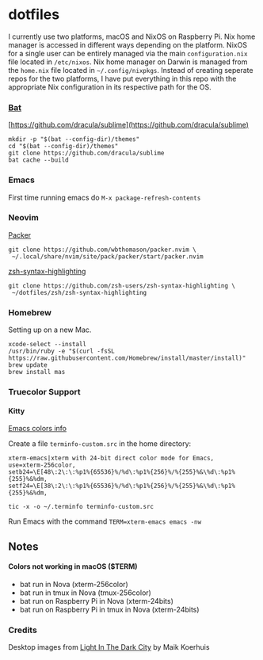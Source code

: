 # dotfiles

I currently use two platforms, macOS and NixOS on Raspberry Pi. Nix home manager is accessed in different ways depending on the platform. NixOS for a single user can be entirely managed via the main `configuration.nix` file located in `/etc/nixos`. Nix home manager on Darwin is managed from the `home.nix` file located in `~/.config/nixpkgs`. Instead of creating seperate repos for the two platforms, I have put everything in this repo with the appropriate Nix configuration in its respective path for the OS.

### [Bat](https://github.com/sharkdp/bat)

[https://github.com/dracula/sublime](https://github.com/dracula/sublime)

```shell
mkdir -p "$(bat --config-dir)/themes"
cd "$(bat --config-dir)/themes"
git clone https://github.com/dracula/sublime
bat cache --build
```

### Emacs

First time running emacs do `M-x package-refresh-contents`

### Neovim

[Packer](https://github.com/wbthomason/packer.nvim)

```shell
git clone https://github.com/wbthomason/packer.nvim \
 ~/.local/share/nvim/site/pack/packer/start/packer.nvim
```

[zsh-syntax-highlighting](https://github.com/zsh-users/zsh-syntax-highlighting)

```shell
git clone https://github.com/zsh-users/zsh-syntax-highlighting \
 ~/dotfiles/zsh/zsh-syntax-highlighting
```

### Homebrew

Setting up on a new Mac.

```shell
xcode-select --install
/usr/bin/ruby -e "$(curl -fsSL https://raw.githubusercontent.com/Homebrew/install/master/install)"
brew update
brew install mas
```

### Truecolor Support

#### Kitty

[Emacs colors info](https://www.gnu.org/software/emacs/manual/html_node/efaq/Colors-on-a-TTY.html)

Create a file `terminfo-custom.src` in the home directory:

```shell
xterm-emacs|xterm with 24-bit direct color mode for Emacs,
use=xterm-256color,
setb24=\E[48\:2\:\:%p1%{65536}%/%d\:%p1%{256}%/%{255}%&\%d\:%p1%{255}%&%dm,
setf24=\E[38\:2\:\:%p1%{65536}%/%d\:%p1%{256}%/%{255}%&\%d\:%p1%{255}%&%dm,
```

```shell
tic -x -o ~/.terminfo terminfo-custom.src
```

Run Emacs with the command `TERM=xterm-emacs emacs -nw`

## Notes

#### Colors not working in macOS ($TERM)

- bat run in Nova (xterm-256color)
- bat run in tmux in Nova (tmux-256color)
- bat run on Raspberry Pi in Nova (xterm-24bits)
- bat run on Raspberry Pi in tmux in Nova (xterm-24bits)

### Credits

Desktop images from [Light In The Dark City](https://px3.fr/winners/px3/2020/11231/) by Maik Koerhuis
